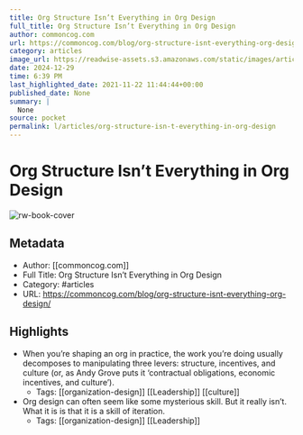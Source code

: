 ```yaml
---
title: Org Structure Isn’t Everything in Org Design
full_title: Org Structure Isn’t Everything in Org Design
author: commoncog.com
url: https://commoncog.com/blog/org-structure-isnt-everything-org-design/
category: articles
image_url: https://readwise-assets.s3.amazonaws.com/static/images/article0.00998d930354.png
date: 2024-12-29
time: 6:39 PM
last_highlighted_date: 2021-11-22 11:44:44+00:00
published_date: None
summary: |
  None
source: pocket
permalink: l/articles/org-structure-isn-t-everything-in-org-design
---
```

# Org Structure Isn’t Everything in Org Design

![rw-book-cover](https://readwise-assets.s3.amazonaws.com/static/images/article0.00998d930354.png)

## Metadata
- Author: [[commoncog.com]]
- Full Title: Org Structure Isn’t Everything in Org Design
- Category: #articles
- URL: https://commoncog.com/blog/org-structure-isnt-everything-org-design/

## Highlights
- When you’re shaping an org in practice, the work you’re doing usually decomposes to manipulating three levers: structure, incentives, and culture (or, as Andy Grove puts it ‘contractual obligations, economic incentives, and culture’).
    - Tags: [[organization-design]] [[Leadership]] [[culture]] 
- Org design can often seem like some mysterious skill. But it really isn’t. What it is is that it is a skill of iteration.
    - Tags: [[organization-design]] [[Leadership]] 


